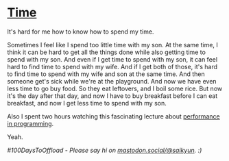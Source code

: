 # [Time](#time)

It's hard for me how to know how to spend my time.

Sometimes I feel like I spend too little time with my son. At the same time, I think it can be hard to get all the things done while also getting time to spend with my son. And even if I get time to spend with my son, it can feel hard to find time to spend with my wife. And if I get both of those, it's hard to find time to spend with my wife and son at the same time. And then someone get's sick while we're at the playground. And now we have even less time to go buy food. So they eat leftovers, and I boil some rice. But now it's the day after that day, and now I have to buy breakfast before I can eat breakfast, and now I get less time to spend with my son.

Also I spent two hours watching this fascinating lecture about [performance in programming](https://www.youtube.com/watch?v=Ge3aKEmZcqY).

Yeah.

_#100DaysToOffload - Please say hi on [mastodon.social/@saikyun](https://mastodon.social/@saikyun). :)_